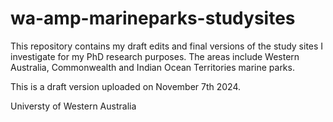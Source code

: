 # wa-amp-marineparks-studysites
This repository contains my draft edits and final versions of the study sites I investigate for my PhD research purposes. The areas include Western Australia, Commonwealth and Indian Ocean Territories marine parks. 

This is a draft version uploaded on November 7th 2024. 

Universty of Western Australia 

